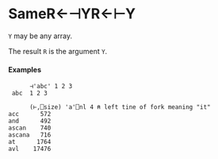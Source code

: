 




<h1 class="heading"><span class="name">Same</span><span class="command">R←⊣YR←⊢Y</span></h1>

`Y` may be any array.


The result `R` is the argument `Y`.

#### Examples
```apl
      ⊣'abc' 1 2 3
 abc  1 2 3
```
```apl
      (⊢,⎕size) 'a'⎕nl 4 ⍝ left tine of fork meaning "it"
acc      572
and      492
ascan    740
ascana   716
at      1764
avl    17476

```



